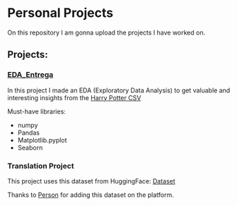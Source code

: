 # Personal Projects

On this repository I am gonna upload the projects I have worked on.

## Projects:

### [EDA_Entrega](https://github.com/CanaryBrianArmas/Personal_Projects/tree/main/EDA_Entrega)

In this project I made an EDA (Exploratory Data Analysis) to get valuable and interesting insights from the [Harry Potter CSV](https://www.kaggle.com/datasets/gulsahdemiryurek/harry-potter-dataset)

Must-have libraries:
* numpy
* Pandas
* Matplotlib.pyplot
* Seaborn


### Translation Project

This project uses this dataset from HuggingFace: [Dataset](https://huggingface.co/datasets/Helsinki-NLP/opus_books)

Thanks to [Person](https://github.com/abhishekkrthakur) for adding this dataset on the platform.
